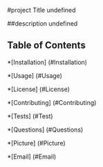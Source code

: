 
#project Title 
undefined

##description 
undefined

## Table of Contents 
*[Installation] (#Installation)

*[Usage] (#Usage)

*[License] (#License)

*[Contributing] (#Contributing)

*[Tests] (#Test)

*[Questions] (#Questions)

*[Picture] (#Picture)

*[Email] (#Email)

